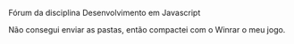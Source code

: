 Fórum da disciplina Desenvolvimento em Javascript

Não consegui enviar as pastas, então compactei com o Winrar o meu jogo.
